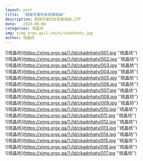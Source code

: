```yaml
---
layout: post
title:  "超级可爱的女孩爱田由"
description: 超级可爱的女孩爱田由,17P
date:   2020-08-08
categories: 琉晶坊
img: ximg.orgx.ga/1:/mini/ckadnhaty.jpg
author: 琉晶坊
---
```


![琉晶坊](https://ximg.orgx.ga/1:/ld/ckadnhaty/001.jpg ''琉晶坊'') <br>
![琉晶坊](https://ximg.orgx.ga/1:/ld/ckadnhaty/002.jpg ''琉晶坊'') <br>
![琉晶坊](https://ximg.orgx.ga/1:/ld/ckadnhaty/003.jpg ''琉晶坊'') <br>
![琉晶坊](https://ximg.orgx.ga/1:/ld/ckadnhaty/004.jpg ''琉晶坊'') <br>
![琉晶坊](https://ximg.orgx.ga/1:/ld/ckadnhaty/005.jpg ''琉晶坊'') <br>
![琉晶坊](https://ximg.orgx.ga/1:/ld/ckadnhaty/006.jpg ''琉晶坊'') <br>
![琉晶坊](https://ximg.orgx.ga/1:/ld/ckadnhaty/007.jpg ''琉晶坊'') <br>
![琉晶坊](https://ximg.orgx.ga/1:/ld/ckadnhaty/008.jpg ''琉晶坊'') <br>
![琉晶坊](https://ximg.orgx.ga/1:/ld/ckadnhaty/009.jpg ''琉晶坊'') <br>
![琉晶坊](https://ximg.orgx.ga/1:/ld/ckadnhaty/010.jpg ''琉晶坊'') <br>
![琉晶坊](https://ximg.orgx.ga/1:/ld/ckadnhaty/011.jpg ''琉晶坊'') <br>
![琉晶坊](https://ximg.orgx.ga/1:/ld/ckadnhaty/012.jpg ''琉晶坊'') <br>
![琉晶坊](https://ximg.orgx.ga/1:/ld/ckadnhaty/013.jpg ''琉晶坊'') <br>
![琉晶坊](https://ximg.orgx.ga/1:/ld/ckadnhaty/014.jpg ''琉晶坊'') <br>
![琉晶坊](https://ximg.orgx.ga/1:/ld/ckadnhaty/015.jpg ''琉晶坊'') <br>
![琉晶坊](https://ximg.orgx.ga/1:/ld/ckadnhaty/016.jpg ''琉晶坊'') <br>
![琉晶坊](https://ximg.orgx.ga/1:/ld/ckadnhaty/017.jpg ''琉晶坊'') <br>
